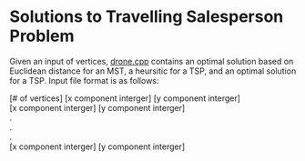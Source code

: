 # Solutions to Travelling Salesperson Problem

Given an input of vertices, [drone.cpp](https://github.com/micdwill/TSP-Heuristic-and-Optimization/blob/master/drone.cpp) contains an optimal 
solution based on Euclidean distance for an MST, a heursitic for a TSP, and an optimal solution for a TSP. Input file format is as follows:

[# of vertices]
[x component interger] [y component interger]  
[x component interger] [y component interger]  
.  
.  
.  
[x component interger] [y component interger]
